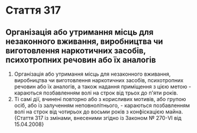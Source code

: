 Cтаття 317
====
Організація або утримання місць для незаконного вживання, виробництва чи виготовлення наркотичних засобів, психотропних речовин або їх аналогів
----
1. Організація або утримання місць для незаконного вживання, виробництва чи виготовлення наркотичних засобів, психотропних речовин або їх аналогів, а також надання приміщення з цією метою -
караються позбавленням волі на строк від трьох до п'яти років.
2. Ті самі дії, вчинені повторно або з корисливих мотивів, або групою осіб, або із залученням неповнолітнього, -
караються позбавленням волі на строк від чотирьох до восьми років з конфіскацією майна.
{Стаття 317 із змінами, внесеними згідно із Законом № 270-VI від 15.04.2008}
